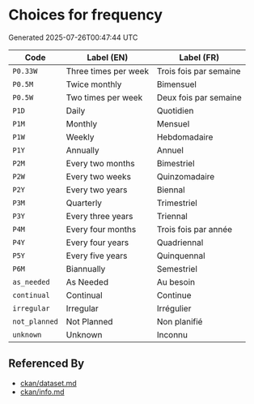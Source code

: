 # Choices for frequency

Generated 2025-07-26T00:47:44 UTC

| Code | Label (EN) | Label (FR) |
|------|------------|------------|
| `P0.33W` | Three times per week | Trois fois par semaine |
| `P0.5M` | Twice monthly | Bimensuel |
| `P0.5W` | Two times per week | Deux fois par semaine |
| `P1D` | Daily | Quotidien |
| `P1M` | Monthly | Mensuel |
| `P1W` | Weekly | Hebdomadaire |
| `P1Y` | Annually | Annuel |
| `P2M` | Every two months | Bimestriel |
| `P2W` | Every two weeks | Quinzomadaire |
| `P2Y` | Every two years | Biennal |
| `P3M` | Quarterly | Trimestriel |
| `P3Y` | Every three years | Triennal |
| `P4M` | Every four months | Trois fois par année |
| `P4Y` | Every four years | Quadriennal |
| `P5Y` | Every five years | Quinquennal |
| `P6M` | Biannually | Semestriel |
| `as_needed` | As Needed | Au besoin |
| `continual` | Continual | Continue |
| `irregular` | Irregular | Irrégulier |
| `not_planned` | Not Planned | Non planifié |
| `unknown` | Unknown | Inconnu |


## Referenced By

- [ckan/dataset.md](../ckan/dataset.md)
- [ckan/info.md](../ckan/info.md)
